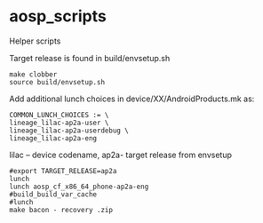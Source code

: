 # aosp_scripts
Helper scripts

Target release is found in build/envsetup.sh
```
make clobber
source build/envsetup.sh
```

Add additional lunch choices in device/XX/AndroidProducts.mk as: 

```
COMMON_LUNCH_CHOICES := \
lineage_lilac-ap2a-user \
lineage_lilac-ap2a-userdebug \
lineage_lilac-ap2a-eng
```

lilac – device codename, ap2a- target release from envsetup


```
#export TARGET_RELEASE=ap2a
lunch
lunch aosp_cf_x86_64_phone-ap2a-eng
#build_build_var_cache
#lunch
make bacon - recovery .zip 
```
